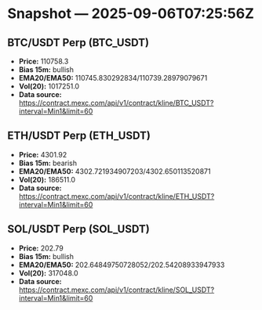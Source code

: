 # Snapshot — 2025-09-06T07:25:56Z

## BTC/USDT Perp (BTC_USDT)
- **Price:** 110758.3
- **Bias 15m:** bullish
- **EMA20/EMA50:** 110745.830292834/110739.28979079671
- **Vol(20):** 1017251.0
- **Data source:** https://contract.mexc.com/api/v1/contract/kline/BTC_USDT?interval=Min1&limit=60

## ETH/USDT Perp (ETH_USDT)
- **Price:** 4301.92
- **Bias 15m:** bearish
- **EMA20/EMA50:** 4302.721934907203/4302.650113520871
- **Vol(20):** 186511.0
- **Data source:** https://contract.mexc.com/api/v1/contract/kline/ETH_USDT?interval=Min1&limit=60

## SOL/USDT Perp (SOL_USDT)
- **Price:** 202.79
- **Bias 15m:** bullish
- **EMA20/EMA50:** 202.64849750728052/202.54208933947933
- **Vol(20):** 317048.0
- **Data source:** https://contract.mexc.com/api/v1/contract/kline/SOL_USDT?interval=Min1&limit=60
